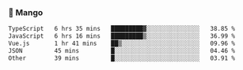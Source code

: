 ### 🥭 Mango

<!--START_SECTION:waka-->

```txt
TypeScript   6 hrs 35 mins   █████████▓░░░░░░░░░░░░░░░   38.85 %
JavaScript   6 hrs 16 mins   █████████▒░░░░░░░░░░░░░░░   36.99 %
Vue.js       1 hr 41 mins    ██▒░░░░░░░░░░░░░░░░░░░░░░   09.96 %
JSON         45 mins         █░░░░░░░░░░░░░░░░░░░░░░░░   04.46 %
Other        39 mins         █░░░░░░░░░░░░░░░░░░░░░░░░   03.91 %
```

<!--END_SECTION:waka-->
